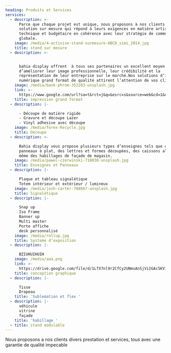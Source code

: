 ```yaml
---
heading: Produits et Services
services:
  - description: >-
      Parce que chaque projet est unique, nous proposons à nos clients une
      solution sur mesure qui répond à leurs exigences en matière artistique,
      technique et budgétaire en cohérence avec leur stratégie de communication
      globale.
    image: /media/4-activise-stand-surmesure-ABCD_simi_2014.jpg
    title: stand sur mesure
  - description: >-


      bahia display offrent  à tous ses partenaires un excellent moyen
      d’améliorer leur image professionnelle, leur crédibilité et la
      représentation de leur entreprise sur le marché.Nos solutions d’impression
      numérique grand format de qualité attirent l’attention de vos clients 
    image: /media/bank-phrom-352283-unsplash.jpg
    link: >-
      https://www.google.com/url?sa=t&rct=j&q=&esrc=s&source=web&cd=1&cad=rja&uact=8&ved=2ahUKEwiA_vDHxdjcAhWIsaQKHTcTCmYQFjAAegQIABAC&url=https%3A%2F%2Fwww.corel.com%2Fcontent%2Fpdf%2Fcgsx3%2Finsights%2Fife_digital.pdf&usg=AOvVaw0H9mP_spDPOnVRPKigQttj
    title: impression grand format
  - description: |-

      - Découpe de matière rigide 
      - Gravure et découpe Lazer 
      - Vinyl adhesive avec découpe
    image: /media/forex-Recycle.jpg
    title: Decoupe
  - description: >-

      Bahia display vous propose plusieurs types d’enseignes tels que des
      panneaux à plat, des lettres et formes découpées, des caissons alu plié et
      même des habillages de façade de magasin.
    image: /media/pawel-czerwinski-710838-unsplash.jpg
    title: Enseignes et Panneaux
  - description: |-

      Plaque et tableau signalétique
      Totem intérieur et extérieur / lumineux
    image: /media/josh-carter-708667-unsplash.jpg
    title: Signalétique
  - description: |-

      Snap up  
      Iso Frame 
      Banner up  
      Multi master 
      Porte affiche
      desk personnalisé
    image: /media/rollup.jpg
    title: Systeme d’exposition
  - description: |-

      BZIUHUIHUIH
    image: /media/aaa.png
    link: >-
      https://drive.google.com/file/d/1LTX7nl9r2CfCy2UNmsAnSjViIGAc5KV1/view?usp=sharing
    title: conception graphique
  - description: |-

      Tisse 
      Drapeau 
    title: 'Sublemation et flex '
  - description: |-
      véhicule
      vitrine
      façade
    title: 'habillage '
  - title: stand modulable
---
```

Nous proposons a nos clients divers prestation et services, tous avec une garantie de qualité impecable
